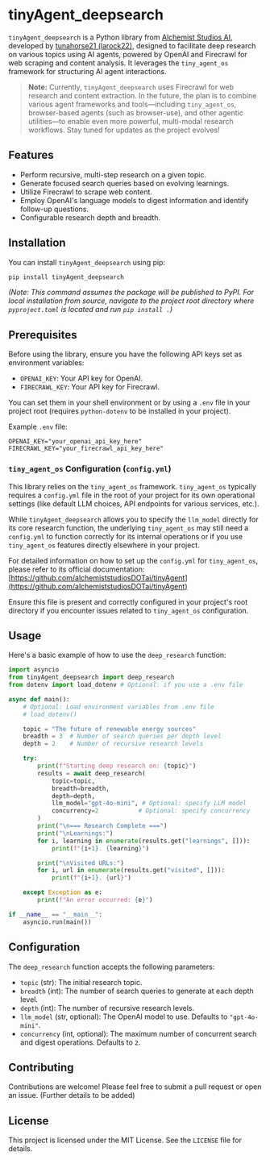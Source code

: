 # tinyAgent_deepsearch

`tinyAgent_deepsearch` is a Python library from [Alchemist Studios AI](https://github.com/alchemiststudiosDOTai), developed by [tunahorse21 (larock22)](https://x.com/tunahorse21), designed to facilitate deep research on various topics using AI agents, powered by OpenAI and Firecrawl for web scraping and content analysis. It leverages the `tiny_agent_os` framework for structuring AI agent interactions.

> **Note:** Currently, `tinyAgent_deepsearch` uses Firecrawl for web research and content extraction. In the future, the plan is to combine various agent frameworks and tools—including `tiny_agent_os`, browser-based agents (such as browser-use), and other agentic utilities—to enable even more powerful, multi-modal research workflows. Stay tuned for updates as the project evolves!

## Features

*   Perform recursive, multi-step research on a given topic.
*   Generate focused search queries based on evolving learnings.
*   Utilize Firecrawl to scrape web content.
*   Employ OpenAI's language models to digest information and identify follow-up questions.
*   Configurable research depth and breadth.

## Installation

You can install `tinyAgent_deepsearch` using pip:

```bash
pip install tinyAgent_deepsearch 
```
*(Note: This command assumes the package will be published to PyPI. For local installation from source, navigate to the project root directory where `pyproject.toml` is located and run `pip install .`)*

## Prerequisites

Before using the library, ensure you have the following API keys set as environment variables:

*   `OPENAI_KEY`: Your API key for OpenAI.
*   `FIRECRAWL_KEY`: Your API key for Firecrawl.

You can set them in your shell environment or by using a `.env` file in your project root (requires `python-dotenv` to be installed in your project).

Example `.env` file:
```
OPENAI_KEY="your_openai_api_key_here"
FIRECRAWL_KEY="your_firecrawl_api_key_here"
```

### `tiny_agent_os` Configuration (`config.yml`)

This library relies on the `tiny_agent_os` framework. `tiny_agent_os` typically requires a `config.yml` file in the root of your project for its own operational settings (like default LLM choices, API endpoints for various services, etc.).

While `tinyAgent_deepsearch` allows you to specify the `llm_model` directly for its core research function, the underlying `tiny_agent_os` may still need a `config.yml` to function correctly for its internal operations or if you use `tiny_agent_os` features directly elsewhere in your project.

For detailed information on how to set up the `config.yml` for `tiny_agent_os`, please refer to its official documentation:
[https://github.com/alchemiststudiosDOTai/tinyAgent](https://github.com/alchemiststudiosDOTai/tinyAgent)

Ensure this file is present and correctly configured in your project's root directory if you encounter issues related to `tiny_agent_os` configuration.

## Usage

Here's a basic example of how to use the `deep_research` function:

```python
import asyncio
from tinyAgent_deepsearch import deep_research
from dotenv import load_dotenv # Optional: if you use a .env file

async def main():
    # Optional: Load environment variables from .env file
    # load_dotenv()

    topic = "The future of renewable energy sources"
    breadth = 3  # Number of search queries per depth level
    depth = 2    # Number of recursive research levels

    try:
        print(f"Starting deep research on: {topic}")
        results = await deep_research(
            topic=topic,
            breadth=breadth,
            depth=depth,
            llm_model="gpt-4o-mini", # Optional: specify LLM model
            concurrency=2           # Optional: specify concurrency
        )
        print("\n=== Research Complete ===")
        print("\nLearnings:")
        for i, learning in enumerate(results.get("learnings", [])):
            print(f"{i+1}. {learning}")

        print("\nVisited URLs:")
        for i, url in enumerate(results.get("visited", [])):
            print(f"{i+1}. {url}")

    except Exception as e:
        print(f"An error occurred: {e}")

if __name__ == "__main__":
    asyncio.run(main())
```

## Configuration

The `deep_research` function accepts the following parameters:

*   `topic` (str): The initial research topic.
*   `breadth` (int): The number of search queries to generate at each depth level.
*   `depth` (int): The number of recursive research levels.
*   `llm_model` (str, optional): The OpenAI model to use. Defaults to `"gpt-4o-mini"`.
*   `concurrency` (int, optional): The maximum number of concurrent search and digest operations. Defaults to `2`.

## Contributing

Contributions are welcome! Please feel free to submit a pull request or open an issue. (Further details to be added)

## License

This project is licensed under the MIT License. See the `LICENSE` file for details.